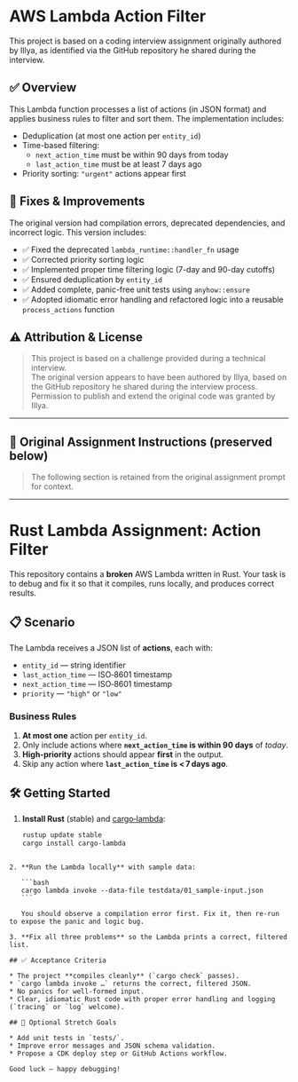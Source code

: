 # AWS Lambda Action Filter

This project is based on a coding interview assignment originally authored by Illya, as identified via the GitHub repository he shared during the interview.

## ✅ Overview

This Lambda function processes a list of actions (in JSON format) and applies business rules to filter and sort them. The implementation includes:

- Deduplication (at most one action per `entity_id`)
- Time-based filtering:
  - `next_action_time` must be within 90 days from today
  - `last_action_time` must be at least 7 days ago
- Priority sorting: `"urgent"` actions appear first

## 🔧 Fixes & Improvements

The original version had compilation errors, deprecated dependencies, and incorrect logic. This version includes:

- ✅ Fixed the deprecated `lambda_runtime::handler_fn` usage
- ✅ Corrected priority sorting logic
- ✅ Implemented proper time filtering logic (7-day and 90-day cutoffs)
- ✅ Ensured deduplication by `entity_id`
- ✅ Added complete, panic-free unit tests using `anyhow::ensure`
- ✅ Adopted idiomatic error handling and refactored logic into a reusable `process_actions` function

## ⚠️ Attribution & License

> This project is based on a challenge provided during a technical interview.  
> The original version appears to have been authored by Illya, based on the GitHub repository he shared during the interview process.
> Permission to publish and extend the original code was granted by Illya.

---

## 📄 Original Assignment Instructions (preserved below)

> The following section is retained from the original assignment prompt for context.

---

# Rust Lambda Assignment: Action Filter

This repository contains a **broken** AWS Lambda written in Rust. Your task is to debug and fix it so that it compiles, runs locally, and produces correct results.

## 📋 Scenario

The Lambda receives a JSON list of **actions**, each with:

* `entity_id` — string identifier  
* `last_action_time` — ISO‑8601 timestamp  
* `next_action_time` — ISO‑8601 timestamp  
* `priority` — `"high"` or `"low"`

### Business Rules

1. **At most one** action per `entity_id`.
2. Only include actions where **`next_action_time` is within 90 days** of *today*.
3. **High‑priority** actions should appear **first** in the output.
4. Skip any action where **`last_action_time` is < 7 days ago**.

## 🛠 Getting Started

1. **Install Rust** (stable) and [cargo‑lambda](https://github.com/cargo-lambda/cargo-lambda):

   ```bash
   rustup update stable
   cargo install cargo-lambda
````

2. **Run the Lambda locally** with sample data:

   ```bash
   cargo lambda invoke --data-file testdata/01_sample-input.json
   ```

   You should observe a compilation error first. Fix it, then re‑run to expose the panic and logic bug.

3. **Fix all three problems** so the Lambda prints a correct, filtered list.

## ✅ Acceptance Criteria

* The project **compiles cleanly** (`cargo check` passes).
* `cargo lambda invoke …` returns the correct, filtered JSON.
* No panics for well‑formed input.
* Clear, idiomatic Rust code with proper error handling and logging (`tracing` or `log` welcome).

## 🧪 Optional Stretch Goals

* Add unit tests in `tests/`.
* Improve error messages and JSON schema validation.
* Propose a CDK deploy step or GitHub Actions workflow.

Good luck — happy debugging!
